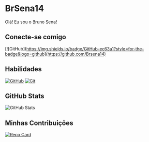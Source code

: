 # BrSena14
Olá! Eu sou o Bruno Sena!

## Conecte-se comigo
[![GitHub](https://img.shields.io/badge/GitHub-ec63a1?style=for-the-badge&logo=github](https://github.com/Brsena14)

## Habilidades
[![GitHub](https://img.shields.io/badge/GitHub-ec63a1?style=for-the-badge&logo=github)](https://docs.github.com/)
[![Git](https://img.shields.io/badge/Git-ec63a1?style=for-the-badge&logo=git)](https://git-scm.com/doc) 

## GitHub Stats
![GitHub Stats](https://github-readme-stats.vercel.app/api?username=Brsena14&hide_title=true&hide=stars)

## Minhas Contribuições
[![Repo Card](https://github-readme-stats.vercel.app/api/pin/?username=Brsena14&repo=dio-lab-open-source&show_icons=true)](https://github.com/Brsena14/dio-lab-open-source)